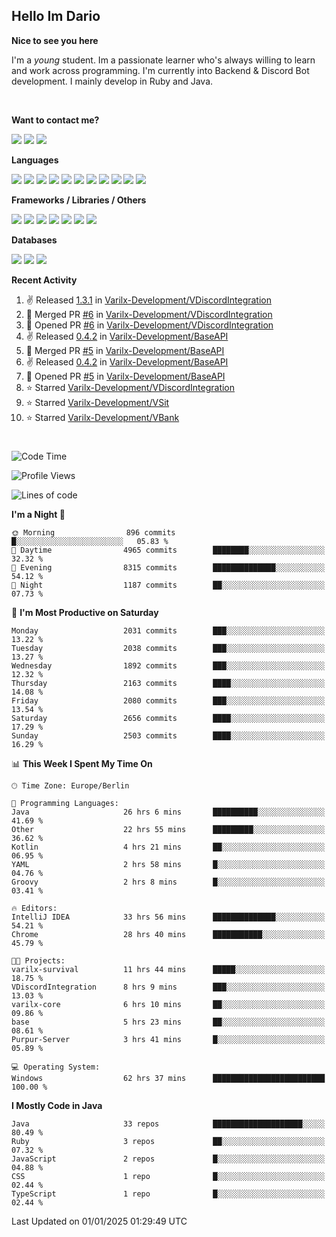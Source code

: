 <h2>Hello Im Dario</h2>

**Nice to see you here**

I'm a *young* student. Im a passionate learner who's always willing to learn and work across
programming. I'm currently into Backend & Discord Bot development. I mainly develop in Ruby and Java.

<br/>

**Want to contact me?**

<a href="https://github.com/knerio"><img src="https://img.shields.io/badge/-Github-blue?style=for-the-badge&logo=github&logoColor=white"/></a> <a href="https://discord.com/users/639416958923702292"><img src="https://img.shields.io/badge/-knerio-blue?style=for-the-badge&logo=discord&logoColor=white"/></a> <a href="https://twitch.tv/dopalos_"><img src="https://img.shields.io/badge/-twitch-blue?style=for-the-badge&logo=twitch&logoColor=white"/></a>

**Languages**

<img src="https://img.shields.io/badge/-HTML-blue?style=for-the-badge&logo=html5&logoColor=white"/> <img src="https://img.shields.io/badge/-CSS-blue?style=for-the-badge&logo=CSS3&logoColor=white"/> <img src="https://img.shields.io/badge/-Javascript-blue?style=for-the-badge&logo=javascript&logoColor=white"/> <img src="https://img.shields.io/badge/-Typescript-blue?style=for-the-badge&logo=TypeScript&logoColor=white"/> <img src="https://img.shields.io/badge/-Java-blue?style=for-the-badge&logo=java&logoColor=white"/> <img src="https://img.shields.io/badge/-Kotlin-blue?style=for-the-badge&logo=kotlin&logoColor=white"/> <img src="https://img.shields.io/badge/-SQL-blue?style=for-the-badge&logo=MYSQL&logoColor=white"/> <img src="https://img.shields.io/badge/-Markdown-blue?style=for-the-badge&logo=Markdown&logoColor=white"/> <img src="https://img.shields.io/badge/-JSON-blue?style=for-the-badge&logo=JSON&logoColor=white"/> <img src="https://img.shields.io/badge/-Git-blue?style=for-the-badge&logo=Git&logoColor=white"/> <img src="https://img.shields.io/badge/-Ruby-blue?style=for-the-badge&logo=Ruby&logoColor=white"/>
<br/>

 **Frameworks / Libraries / Others**

<img src="https://img.shields.io/badge/-Bootstrap-blue?style=for-the-badge&logo=Bootstrap&logoColor=white"/> <img src="https://img.shields.io/badge/-Node.JS-blue?style=for-the-badge&logo=node.js&logoColor=white"/> <img src="https://img.shields.io/badge/-React-blue?style=for-the-badge&logo=React&logoColor=white"/> <img src="https://img.shields.io/badge/-Express-blue?style=for-the-badge&logo=Express&logoColor=white"/> <img src="https://img.shields.io/badge/-Next.Js-blue?style=for-the-badge&logo=Next.Js&logoColor=white"/> <img src="https://img.shields.io/badge/-Ruby_On_Rails-blue?style=for-the-badge&logo=ruby-on-rails&logoColor=white"/> <img src="https://img.shields.io/badge/-JDA-blue?style=for-the-badge&logo=JDA&logoColor=white"/>

**Databases**

<img src="https://img.shields.io/badge/-MongoDB-blue?style=for-the-badge&logo=mongodb&logoColor=white"/> <img src="https://img.shields.io/badge/-MariaDB-blue?style=for-the-badge&logo=MariaDB&logoColor=white"/>
<img src="https://img.shields.io/badge/-PostgreSQL-blue?style=for-the-badge&logo=PostgreSQl&logoColor=white"/>

**Recent Activity**

<!--RECENT_ACTIVITY:start-->
1. ✌️ Released [1.3.1](https://github.com/Varilx-Development/VDiscordIntegration/releases/tag/1.3.1) in [Varilx-Development/VDiscordIntegration](https://github.com/Varilx-Development/VDiscordIntegration)<br>
2. 🎉 Merged PR [#6](https://github.com/Varilx-Development/VDiscordIntegration/pull/6) in [Varilx-Development/VDiscordIntegration](https://github.com/Varilx-Development/VDiscordIntegration)<br>
3. 💪 Opened PR [#6](https://github.com/Varilx-Development/VDiscordIntegration/pull/6) in [Varilx-Development/VDiscordIntegration](https://github.com/Varilx-Development/VDiscordIntegration)<br>
4. ✌️ Released [0.4.2](https://github.com/Varilx-Development/BaseAPI/releases/tag/0.4.2) in [Varilx-Development/BaseAPI](https://github.com/Varilx-Development/BaseAPI)<br>
5. 🎉 Merged PR [#5](https://github.com/Varilx-Development/BaseAPI/pull/5) in [Varilx-Development/BaseAPI](https://github.com/Varilx-Development/BaseAPI)<br>
6. ✌️ Released [0.4.2](https://github.com/Varilx-Development/BaseAPI/releases/tag/0.4.2) in [Varilx-Development/BaseAPI](https://github.com/Varilx-Development/BaseAPI)<br>
7. 💪 Opened PR [#5](https://github.com/Varilx-Development/BaseAPI/pull/5) in [Varilx-Development/BaseAPI](https://github.com/Varilx-Development/BaseAPI)<br>
8. ⭐ Starred [Varilx-Development/VDiscordIntegration](https://github.com/Varilx-Development/VDiscordIntegration)<br>
9. ⭐ Starred [Varilx-Development/VSit](https://github.com/Varilx-Development/VSit)<br>
10. ⭐ Starred [Varilx-Development/VBank](https://github.com/Varilx-Development/VBank)<br>
<!--RECENT_ACTIVITY:end-->
 
#

<!--START_SECTION:waka-->
![Code Time](http://img.shields.io/badge/Code%20Time-782%20hrs%2015%20mins-blue)

![Profile Views](http://img.shields.io/badge/Profile%20Views-0-blue)

![Lines of code](https://img.shields.io/badge/From%20Hello%20World%20I%27ve%20Written-804.8%20thousand%20lines%20of%20code-blue)

**I'm a Night 🦉** 

```text
🌞 Morning                896 commits         █░░░░░░░░░░░░░░░░░░░░░░░░   05.83 % 
🌆 Daytime                4965 commits        ████████░░░░░░░░░░░░░░░░░   32.32 % 
🌃 Evening                8315 commits        ██████████████░░░░░░░░░░░   54.12 % 
🌙 Night                  1187 commits        ██░░░░░░░░░░░░░░░░░░░░░░░   07.73 % 
```
📅 **I'm Most Productive on Saturday** 

```text
Monday                   2031 commits        ███░░░░░░░░░░░░░░░░░░░░░░   13.22 % 
Tuesday                  2038 commits        ███░░░░░░░░░░░░░░░░░░░░░░   13.27 % 
Wednesday                1892 commits        ███░░░░░░░░░░░░░░░░░░░░░░   12.32 % 
Thursday                 2163 commits        ████░░░░░░░░░░░░░░░░░░░░░   14.08 % 
Friday                   2080 commits        ███░░░░░░░░░░░░░░░░░░░░░░   13.54 % 
Saturday                 2656 commits        ████░░░░░░░░░░░░░░░░░░░░░   17.29 % 
Sunday                   2503 commits        ████░░░░░░░░░░░░░░░░░░░░░   16.29 % 
```


📊 **This Week I Spent My Time On** 

```text
🕑︎ Time Zone: Europe/Berlin

💬 Programming Languages: 
Java                     26 hrs 6 mins       ██████████░░░░░░░░░░░░░░░   41.69 % 
Other                    22 hrs 55 mins      █████████░░░░░░░░░░░░░░░░   36.62 % 
Kotlin                   4 hrs 21 mins       ██░░░░░░░░░░░░░░░░░░░░░░░   06.95 % 
YAML                     2 hrs 58 mins       █░░░░░░░░░░░░░░░░░░░░░░░░   04.76 % 
Groovy                   2 hrs 8 mins        █░░░░░░░░░░░░░░░░░░░░░░░░   03.41 % 

🔥 Editors: 
IntelliJ IDEA            33 hrs 56 mins      ██████████████░░░░░░░░░░░   54.21 % 
Chrome                   28 hrs 40 mins      ███████████░░░░░░░░░░░░░░   45.79 % 

🐱‍💻 Projects: 
varilx-survival          11 hrs 44 mins      █████░░░░░░░░░░░░░░░░░░░░   18.75 % 
VDiscordIntegration      8 hrs 9 mins        ███░░░░░░░░░░░░░░░░░░░░░░   13.03 % 
varilx-core              6 hrs 10 mins       ██░░░░░░░░░░░░░░░░░░░░░░░   09.86 % 
base                     5 hrs 23 mins       ██░░░░░░░░░░░░░░░░░░░░░░░   08.61 % 
Purpur-Server            3 hrs 41 mins       █░░░░░░░░░░░░░░░░░░░░░░░░   05.89 % 

💻 Operating System: 
Windows                  62 hrs 37 mins      █████████████████████████   100.00 % 
```

**I Mostly Code in Java** 

```text
Java                     33 repos            ████████████████████░░░░░   80.49 % 
Ruby                     3 repos             ██░░░░░░░░░░░░░░░░░░░░░░░   07.32 % 
JavaScript               2 repos             █░░░░░░░░░░░░░░░░░░░░░░░░   04.88 % 
CSS                      1 repo              █░░░░░░░░░░░░░░░░░░░░░░░░   02.44 % 
TypeScript               1 repo              █░░░░░░░░░░░░░░░░░░░░░░░░   02.44 % 
```




 Last Updated on 01/01/2025 01:29:49 UTC
<!--END_SECTION:waka-->

